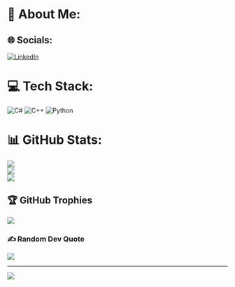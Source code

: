 # 💫 About Me:


## 🌐 Socials:
[![LinkedIn](https://img.shields.io/badge/LinkedIn-%230077B5.svg?logo=linkedin&logoColor=white)]([https://linkedin.com/in/https://www.linkedin.com/in/%D0%BD%D0%B0%D0%B7%D0%B0%D1%80-%D0%BA%D1%80%D0%B0%D0%B2%D0%B5%D1%86%D1%8C-086812230/](https://www.linkedin.com/in/%D0%BD%D0%B0%D0%B7%D0%B0%D1%80-%D0%BA%D1%80%D0%B0%D0%B2%D0%B5%D1%86%D1%8C-086812230)) 

# 💻 Tech Stack:
![C#](https://img.shields.io/badge/c%23-%23239120.svg?style=for-the-badge&logo=c-sharp&logoColor=white) ![C++](https://img.shields.io/badge/c++-%2300599C.svg?style=for-the-badge&logo=c%2B%2B&logoColor=white) ![Python](https://img.shields.io/badge/python-3670A0?style=for-the-badge&logo=python&logoColor=ffdd54)
# 📊 GitHub Stats:
![](https://github-readme-stats.vercel.app/api?username=f1atteee&theme=vue-dark&hide_border=false&include_all_commits=true&count_private=true)<br/>
![](https://github-readme-streak-stats.herokuapp.com/?user=f1atteee&theme=vue-dark&hide_border=false)<br/>
![](https://github-readme-stats.vercel.app/api/top-langs/?username=f1atteee&theme=vue-dark&hide_border=false&include_all_commits=true&count_private=true&layout=compact)

## 🏆 GitHub Trophies
![](https://github-profile-trophy.vercel.app/?username=f1atteee&theme=radical&no-frame=false&no-bg=true&margin-w=4)

### ✍️ Random Dev Quote
![](https://quotes-github-readme.vercel.app/api?type=horizontal&theme=radical)

---
[![](https://visitcount.itsvg.in/api?id=f1atteee&icon=0&color=0)](https://visitcount.itsvg.in)

<!-- Proudly created with GPRM ( https://gprm.itsvg.in ) -->

